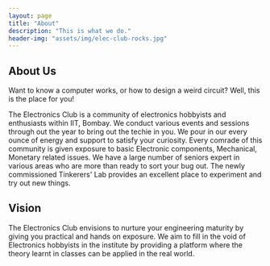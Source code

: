 ```yaml
---
layout: page
title: "About"
description: "This is what we do."
header-img: "assets/img/elec-club-rocks.jpg"
---
```


About Us
--------
Want to know a computer works, or how to design a weird circuit? Well, this is the place for you!

The Electronics Club is a community of electronics hobbyists and enthusiasts within IIT, Bombay. We conduct various events and sessions through out the year to bring out the techie in you. We pour in our every ounce of energy and support to satisfy your curiosity. Every comrade of this community is given exposure to basic Electronic components, Mechanical, Monetary related issues. We have a large number of seniors expert in various areas who are more than ready to sort your bug out. The newly commissioned Tinkerers' Lab provides an excellent place to experiment and try out new things.

Vision
-------

The Electronics Club envisions to nurture your engineering maturity by giving you practical and hands on exposure. We aim to fill in the void of Electronics hobbyists in the institute by providing a platform where the theory learnt in classes can be applied in the real world.
